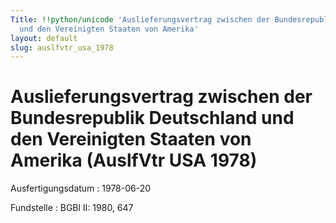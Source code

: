 ```yaml
---
Title: !!python/unicode 'Auslieferungsvertrag zwischen der Bundesrepublik Deutschland
  und den Vereinigten Staaten von Amerika'
layout: default
slug: auslfvtr_usa_1978
---
```


# Auslieferungsvertrag zwischen der Bundesrepublik Deutschland und den Vereinigten Staaten von Amerika (AuslfVtr USA 1978)

Ausfertigungsdatum
:   1978-06-20

Fundstelle
:   BGBl II: 1980, 647

